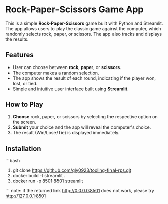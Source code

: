 # Rock-Paper-Scissors Game App

This is a simple **Rock-Paper-Scissors** game built with Python and Streamlit. The app allows users to play the classic game against the computer, which randomly selects rock, paper, or scissors. The app also tracks and displays the results.

## Features

- User can choose between **rock**, **paper**, or **scissors**.
- The computer makes a random selection.
- The app shows the result of each round, indicating if the player won, lost, or tied.
- Simple and intuitive user interface built using **Streamlit**.

## How to Play

1. **Choose** rock, paper, or scissors by selecting the respective option on the screen.
2. **Submit** your choice and the app will reveal the computer's choice.
3. The result (Win/Lose/Tie) is displayed immediately.

## Installation

´´´bash
1. git clone https://github.com/qly0923/tooling-final-rps.git
2. docker build -t streamlit .
3. docker run -p 8501:8501 streamlit

´´´
note: if the returned link http://0.0.0.0:8501 does not work, please try http://127.0.0.1:8501
